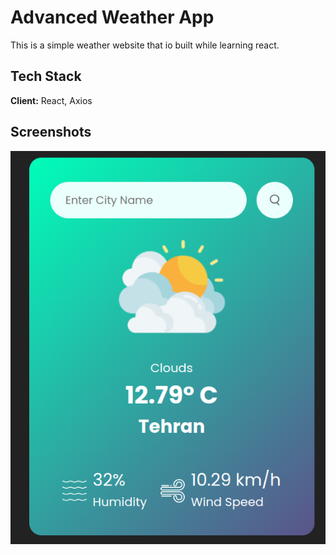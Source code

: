 
# Advanced Weather App
This is a simple weather website that io built while learning react.

## Tech Stack

**Client:** React, Axios

## Screenshots

![Screenshot](src/screenshots/simple.png)
